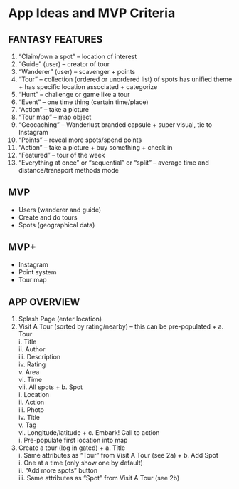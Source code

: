 # App Ideas and MVP Criteria #


## FANTASY FEATURES ##
  1. “Claim/own a spot” – location of interest
  2. “Guide” (user) – creator of tour
  3. “Wanderer” (user) – scavenger
    + points
  4. “Tour” – collection (ordered or unordered list) of spots 
     has unified theme
    + has specific location associated
    + categorize
  5. “Hunt” – challenge or game like a tour
  6. “Event” – one time thing (certain time/place)
  7. “Action” – take a picture
  8. “Tour map” – map object
  9. “Geocaching” – Wanderlust branded capsule
    + super visual, tie to Instagram
  10. “Points” – reveal more spots/spend points
  11. “Action” – take a picture
    + buy something
    + check in
  12. “Featured” – tour of the week
  13. “Everything at once” or “sequential” or “split” – average time and distance/transport methods mode

## MVP ##
  + Users (wanderer and guide)
  + Create and do tours
  + Spots (geographical data)

## MVP+ ##
  + Instagram
  + Point system
  + Tour map

## APP OVERVIEW ##

  1. Splash Page (enter location)
  2. Visit A Tour (sorted by rating/nearby) – this can be pre-populated
    + a. Tour 
      <br> i. Title
      <br> ii. Author
      <br> iii. Description
      <br> iv. Rating
      <br> v. Area
      <br> vi. Time
      <br> vii. All spots
    + b.  Spot 
      <br> i. Location
      <br> ii. Action
      <br> iii. Photo
      <br> iv. Title
      <br> v. Tag
      <br> vi. Longitude/latitude 
    + c. Embark! Call to action
      <br> i. Pre-populate first location into map
  3. Create a tour (log in gated)
    + a. Title
      <br> i. Same attributes as “Tour” from Visit A Tour (see 2a)
    + b. Add Spot
      <br> i. One at a time (only show one by default)
      <br> ii. “Add more spots” button 
      <br> iii. Same attributes as “Spot” from Visit A Tour (see 2b)
